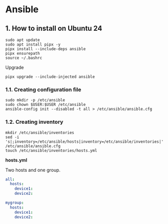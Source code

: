 # Ansible

## 1. How to install on Ubuntu 24

```shell
sudo apt update
sudo apt install pipx -y
pipx install --include-deps ansible
pipx ensurepath
source ~/.bashrc
```

Upgrade

```shell
pipx upgrade --include-injected ansible
```

### 1.1. Creating configuration file

```shell
sudo mkdir -p /etc/ansible
sudo chown $USER:$USER /etc/ansible
ansible-config init --disabled -t all > /etc/ansible/ansible.cfg
```

### 1.2. Creating inventory

```shell
mkdir /etc/ansible/inventories
sed -i 's|;inventory=/etc/ansible/hosts|inventory=/etc/ansible/inventories|' /etc/ansible/ansible.cfg
touch /etc/ansible/inventories/hosts.yml
```

**hosts.yml**

Two hosts and one group.

```yaml
all:
  hosts:
    device1:
    device2:

mygroup:
  hosts:
    device1:
    device2:
```

